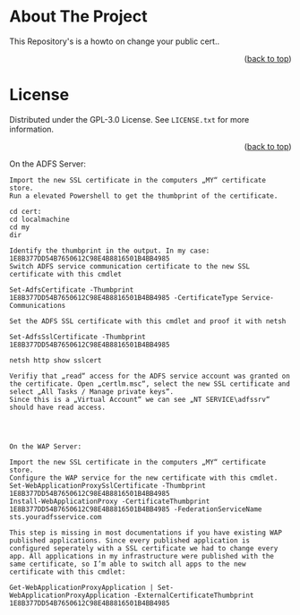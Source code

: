 <!-- ABOUT THE PROJECT -->
# About The Project
This Repository's is a howto on change your public cert..

<p align="right">(<a href="#readme-top">back to top</a>)</p>

<!-- LICENSE -->
# License

Distributed under the GPL-3.0 License. See `LICENSE.txt` for more information.

<p align="right">(<a href="#readme-top">back to top</a>)</p>




On the ADFS Server:

    Import the new SSL certificate in the computers „MY“ certificate store.
    Run a elevated Powershell to get the thumbprint of the certificate.

    cd cert:
    cd localmachine
    cd my
    dir

    Identify the thumbprint in the output. In my case: 1E8B377DD54B7650612C98E4B8816501B4BB4985
    Switch ADFS service communication certificate to the new SSL certificate with this cmdlet

    Set-AdfsCertificate -Thumbprint 1E8B377DD54B7650612C98E4B8816501B4BB4985 -CertificateType Service-Communications

    Set the ADFS SSL certificate with this cmdlet and proof it with netsh

    Set-AdfsSslCertificate -Thumbprint 1E8B377DD54B7650612C98E4B8816501B4BB4985 

    netsh http show sslcert

    Verifiy that „read“ access for the ADFS service account was granted on the certificate. Open „certlm.msc“, select the new SSL certificate and select „All Tasks / Manage private keys“.
    Since this is a „Virtual Account“ we can see „NT SERVICE\adfssrv“ should have read access.
	
	
	
	
	On the WAP Server:

    Import the new SSL certificate in the computers „MY“ certificate store.
    Configure the WAP service for the new certificate with this cmdlet. 
	Set-WebApplicationProxySslCertificate -Thumbprint 1E8B377DD54B7650612C98E4B8816501B4BB4985
	Install-WebApplicationProxy -CertificateThumbprint 1E8B377DD54B7650612C98E4B8816501B4BB4985 -FederationServiceName sts.youradfsservice.com
	
	This step is missing in most documentations if you have existing WAP published applications. Since every published application is configured seperately with a SSL certificate we had to change every app. All applications in my infrastructure were published with the same certificate, so I’m able to switch all apps to the new certificate with this cmdlet: 

	Get-WebApplicationProxyApplication | Set-WebApplicationProxyApplication -ExternalCertificateThumbprint 1E8B377DD54B7650612C98E4B8816501B4BB4985

